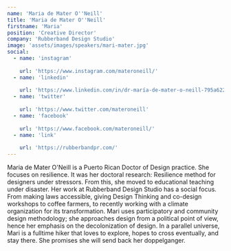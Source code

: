 ```yaml
---
name: 'Maria de Mater O''Neill'
title: 'Maria de Mater O''Neill'
firstname: 'Maria'
position: 'Creative Director'
company: 'Rubberband Design Studio'
image: 'assets/images/speakers/mari-mater.jpg'
social:
  - name: 'instagram'
    
    url: 'https://www.instagram.com/materoneill/'
  - name: 'linkedin'
    
    url: 'https://www.linkedin.com/in/dr-maría-de-mater-o-neill-795a622b/'
  - name: 'twitter'
    
    url: 'https://www.twitter.com/materoneill'
  - name: 'facebook'
    
    url: 'https://www.facebook.com/materoneill/'
  - name: 'link'
    
    url: 'https://rubberbandpr.com/'
---
```


Maria de Mater O'Neill is a Puerto Rican Doctor of Design practice. She focuses on resilience. It was her doctoral research: Resilience method for designers under stressors. From this, she moved to educational teaching under disaster. Her work at Rubberband Design Studio has a social focus. From making laws accessible, giving Design Thinking and co-design workshops to coffee farmers, to recently working with a climate organization for its transformation. Mari uses participatory and community design methodology; she approaches design from a political point of view, hence her emphasis on the decolonization of design. In a parallel universe, Mari is a fulltime hiker that loves to explore, hopes to cross eventually, and stay there. She promises she will send back her doppelganger.
